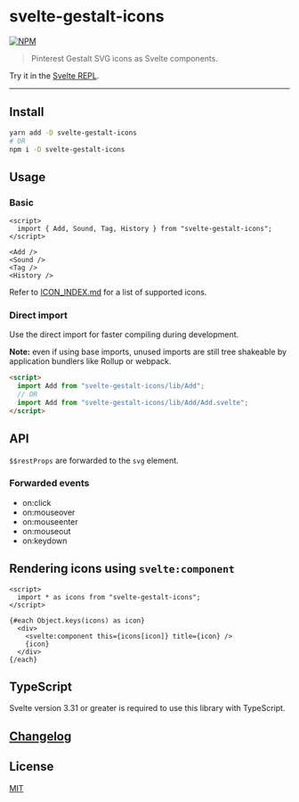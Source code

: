 # svelte-gestalt-icons

[![NPM][npm]][npm-url]

> Pinterest Gestalt SVG icons as Svelte components.

<!-- REPO_URL -->

Try it in the [Svelte REPL](https://svelte.dev/repl/548ac952b4284fbfb2bea5f1803ad727).

---

<!-- TOC -->

## Install

```bash
yarn add -D svelte-gestalt-icons
# OR
npm i -D svelte-gestalt-icons
```

## Usage

### Basic

```svelte
<script>
  import { Add, Sound, Tag, History } from "svelte-gestalt-icons";
</script>

<Add />
<Sound />
<Tag />
<History />

```

Refer to [ICON_INDEX.md](ICON_INDEX.md) for a list of supported icons.

### Direct import

Use the direct import for faster compiling during development.

**Note:** even if using base imports, unused imports are still tree shakeable by application bundlers like Rollup or webpack.

```html
<script>
  import Add from "svelte-gestalt-icons/lib/Add";
  // OR
  import Add from "svelte-gestalt-icons/lib/Add/Add.svelte";
</script>
```

## API

`$$restProps` are forwarded to the `svg` element.

### Forwarded events

- on:click
- on:mouseover
- on:mouseenter
- on:mouseout
- on:keydown

## Rendering icons using `svelte:component`

```svelte
<script>
  import * as icons from "svelte-gestalt-icons";
</script>

{#each Object.keys(icons) as icon}
  <div>
    <svelte:component this={icons[icon]} title={icon} />
    {icon}
  </div>
{/each}

```

## TypeScript

Svelte version 3.31 or greater is required to use this library with TypeScript.

## [Changelog](CHANGELOG.md)

## License

[MIT](LICENSE)

[npm]: https://img.shields.io/npm/v/svelte-gestalt-icons.svg?color=%230a6955&style=for-the-badge
[npm-url]: https://npmjs.com/package/svelte-gestalt-icons

